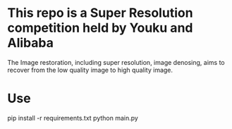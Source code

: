 # This repo is a Super Resolution competition held by Youku and Alibaba
The Image restoration, including super resolution, image denosing, aims to recover from the low quality image to high quality image. 
# Use 
pip install -r requirements.txt
python main.py

